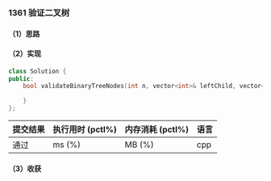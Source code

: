 ### 1361 验证二叉树

#### （1）思路

#### （2）实现

```cpp
class Solution {
public:
    bool validateBinaryTreeNodes(int n, vector<int>& leftChild, vector<int>& rightChild) {

    }
};
```

| 提交结果 | 执行用时 (pctl%) | 内存消耗 (pctl%) | 语言 |
|:---------|:-----------------|:-----------------|:-----|
| 通过     |  ms (%)   |  MB (%)  | cpp  |

#### （3）收获
